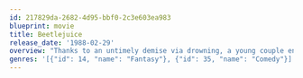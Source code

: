 ```yaml
---
id: 217829da-2682-4d95-bbf0-2c3e603ea983
blueprint: movie
title: Beetlejuice
release_date: '1988-02-29'
overview: "Thanks to an untimely demise via drowning, a young couple end up as poltergeists in their New England farmhouse, where they fail to meet the challenge of scaring away the insufferable new owners, who want to make drastic changes. In desperation, the undead newlyweds turn to an expert frightmeister, but he's got a diabolical agenda of his own."
genres: '[{"id": 14, "name": "Fantasy"}, {"id": 35, "name": "Comedy"}]'
---
```

